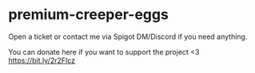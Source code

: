 # premium-creeper-eggs
Open a ticket or contact me via Spigot DM/Discord if you need anything.

You can donate here if you want to support the project <3 https://bit.ly/2r2FIcz
